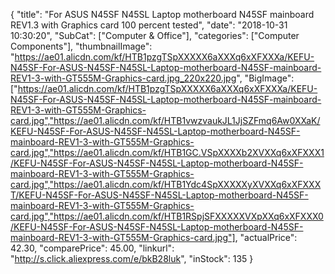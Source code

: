 {
	"title": "For ASUS N45SF N45SL Laptop motherboard N45SF mainboard REV1.3 with Graphics card 100 percent tested",
	"date": "2018-10-31 10:30:20",
	"SubCat": ["Computer & Office"],
	"categories": ["Computer Components"],
	"thumbnailImage": "https://ae01.alicdn.com/kf/HTB1pzgTSpXXXXX6aXXXq6xXFXXXa/KEFU-N45SF-For-ASUS-N45SF-N45SL-Laptop-motherboard-N45SF-mainboard-REV1-3-with-GT555M-Graphics-card.jpg_220x220.jpg",
	"BigImage": ["https://ae01.alicdn.com/kf/HTB1pzgTSpXXXXX6aXXXq6xXFXXXa/KEFU-N45SF-For-ASUS-N45SF-N45SL-Laptop-motherboard-N45SF-mainboard-REV1-3-with-GT555M-Graphics-card.jpg","https://ae01.alicdn.com/kf/HTB1vwzvaukJL1JjSZFmq6Aw0XXaK/KEFU-N45SF-For-ASUS-N45SF-N45SL-Laptop-motherboard-N45SF-mainboard-REV1-3-with-GT555M-Graphics-card.jpg","https://ae01.alicdn.com/kf/HTB1GC.VSpXXXXb2XVXXq6xXFXXX1/KEFU-N45SF-For-ASUS-N45SF-N45SL-Laptop-motherboard-N45SF-mainboard-REV1-3-with-GT555M-Graphics-card.jpg","https://ae01.alicdn.com/kf/HTB1Ydc4SpXXXXXyXVXXq6xXFXXXT/KEFU-N45SF-For-ASUS-N45SF-N45SL-Laptop-motherboard-N45SF-mainboard-REV1-3-with-GT555M-Graphics-card.jpg","https://ae01.alicdn.com/kf/HTB1RSpjSFXXXXXVXpXXq6xXFXXX0/KEFU-N45SF-For-ASUS-N45SF-N45SL-Laptop-motherboard-N45SF-mainboard-REV1-3-with-GT555M-Graphics-card.jpg"],
	"actualPrice": 42.30,
	"comparePrice": 45.00,
	"linkurl": "http://s.click.aliexpress.com/e/bkB28luk",
	"inStock": 135
}
